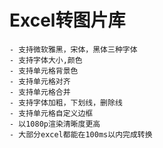 # Excel转图片库 

    - 支持微软雅黑，宋体，黑体三种字体
    - 支持字体大小,颜色
    - 支持单元格背景色
    - 支持单元格对齐
    - 支持单元格合并
    - 支持字体加粗，下划线，删除线
    - 支持单元格自定义边框
    - 以1080p渲染清晰度更高
    - 大部分excel都能在100ms以内完成转换


